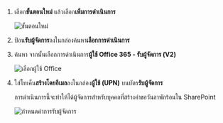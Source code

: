 1. เลือก**ขั้นตอนใหม่** แล้วเลือก**เพิ่มการดำเนินการ**
   
    ![ขั้นตอนใหม่](media/modern-approvals/select-sharepoint-add-action.png)
2. ป้อน**รับผู้จัดการ**ลงในกล่องค้นหา**เลือกการดำเนินการ**
3. ค้นหา จากนั้นเลือกการดำเนินการ**ผู้ใช้ Office 365 - รับผู้จัดการ (V2)**

    ![เลือกผู้ใช้ Office](media/modern-approvals/add-get-manager-action.png)
4. ใส่โทเค็น**สร้างโดยอีเมล**ลงในกล่อง**ผู้ใช้ (UPN)** บนบัตร**รับผู้จัดการ**

    การดำเนินการนี้จะทำให้ได้ผู้จัดการสำหรับบุคคลที่สร้างคำขอวันลาพักร้อนใน SharePoint

    ![กำหนดค่าการรับผู้จัดการ](media/modern-approvals/get-manager-card.png)

